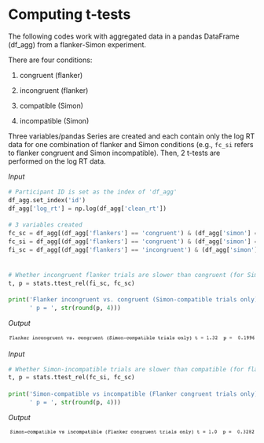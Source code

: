 # Computing t-tests
The following codes work with aggregated data in a pandas DataFrame (df_agg) from a flanker-Simon experiment.

There are four conditions:

1) congruent (flanker)

2) incongruent (flanker)

3) compatible (Simon)

4) incompatible (Simon)

Three variables/pandas Series are created and each contain only the log RT data for one combination of flanker and Simon conditions (e.g., `fc_si` refers to flanker congruent and Simon incompatible). Then, 2 t-tests are performed on the log RT data.

*Input*
```python
# Participant ID is set as the index of 'df_agg'
df_agg.set_index('id')
df_agg['log_rt'] = np.log(df_agg['clean_rt'])

# 3 variables created
fc_sc = df_agg[(df_agg['flankers'] == 'congruent') & (df_agg['simon'] == 'compatible')] ['log_rt']
fc_si = df_agg[(df_agg['flankers'] == 'congruent') & (df_agg['simon'] == 'incompatible')] ['log_rt']
fi_sc = df_agg[(df_agg['flankers'] == 'incongruent') & (df_agg['simon'] == 'compatible')] ['log_rt']


# Whether incongruent flanker trials are slower than congruent (for Simon-compatible trials only)
t, p = stats.ttest_rel(fi_sc, fc_sc)

print('Flanker incongruent vs. congruent (Simon-compatible trials only) t =', str(round(t, 2)),
      ' p = ', str(round(p, 4)))
```

*Output*

<img src="ttest1.png" alt="ttest1"/>
 <br />

*Input*
```python
# Whether Simon-incompatible trials are slower than compatible (for flanker-congruent trials only)
t, p = stats.ttest_rel(fc_si, fc_sc)

print('Simon-compatible vs incompatible (Flanker congruent trials only) t =', str(round(t, 2)),
      ' p = ', str(round(p, 4)))
```

*Output*

<img src="ttest2.png" alt="ttest2"/>
 <br />
